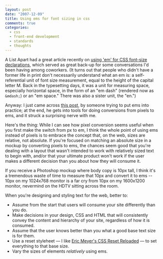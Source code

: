 ```yaml
---
layout: post
date: "2007-12-09"
title: Using ems for font sizing in css
comments: true
categories:
  - css
  - front-end development
  - standards
  - thoughts
---
```


A List Apart had a great article recently on <a href="http://www.alistapart.com/articles/howtosizetextincss/">using 'em' for CSS font-size declarations</a>, which served as great back-up for some conversations I'd been having among coworkers. (It turns out that people who didn't have a former life in print don't necessarily understand what an em is: a self-referential unit of font size measurement, equal to the height of the capital letter M. Back in the typesetting days, it was a unit for measuring space, especially horizontal space, in the form of an "em dash" (rendered now as <code>&amp;mdash;</code>) or an "em space." There was also a sister unit, the "en.")

Anyway: I just came across <a href="http://benjaminsterling.com/using-em-for-font-size-learning-on-the-go/">this post</a>, by someone trying to put ems into practice; at the end, he gets into tools for doing conversions from pixels to ems, and it struck a surprising nerve with me.

Here's the thing: While I can see how pixel conversion seems useful when you first make the switch from px to em, I think the whole point of using ems instead of pixels is to embrace the concept that, on the web, sizes are relative, not absolute. If you're focused on matching an absolute size in a mockup by converting pixels to ems, the chances seem good that you're dealing with a layout that wasn't intended to work with relatively sized text to begin with, and/or that your ultimate product won't work if the user makes a different decision than you about how they will consume it.

If you receive a Photoshop mockup where body copy is 10px tall, I think it's a tremendous waste of time to measure that 10px and convert it to ems -- 10px on my 1024x768 monitor is a far cry from 10px on my 1600x1200 monitor, nevermind on the HDTV sitting across the room.

When you're designing and styling text for the web, better to:

<ul>
<li>Assume from the start that users will consume your site differently than you do.</li>
<li>Make decisions in your design, CSS and HTML that will consistently convey the content and hierarchy of your site, regardless of how it is consumed.</li>
<li>Assume that the user knows better than you what a good base text size is for them.</li>
<li>Use a reset styleheet — I like <a href="http://meyerweb.com/eric/thoughts/2007/05/01/reset-reloaded/">Eric Meyer's CSS Reset Reloaded</a> — to set everything to that base size.</li>
<li>Vary the sizes of elements <em>relatively</em> using ems.</li>
</ul>